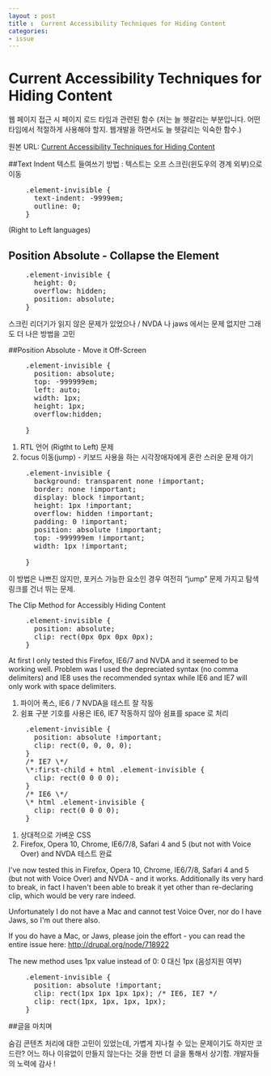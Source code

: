 ```yaml
---
layout : post
title :  Current Accessibility Techniques for Hiding Content
categories: 
- issue
---
```




# Current Accessibility Techniques for Hiding Content

웹 페이지 접근 시 페이지 로드 타임과 관련된 함수
(저는 늘 헷갈리는 부분입니다. 어떤 타임에서 적절하게 사용해야 할지. 
웹개발을 하면서도 늘 헷갈리는 익숙한 함수.)

원본 URL: <a href="http://snook.ca/archives/html_and_css/hiding-content-for-accessibilit" target="_blank">Current Accessibility Techniques for Hiding Content</a>

##Text Indent
텍스트 들여쓰기 방법 : 텍스트는 오프 스크린(윈도우의 경계 외부)으로 이동

<pre>
	.element-invisible {
	  text-indent: -9999em;
	  outline: 0;
	}
</pre>
(Right to Left languages)


## Position Absolute - Collapse the Element
<pre>
	.element-invisible {
	  height: 0;
	  overflow: hidden;
	  position: absolute;
	}
</pre>

스크린 리더기가 읽지 않은 문제가 있었으나 / NVDA 나 jaws 에서는 문제 없지만 그래도 더 나은 방법을
고민

##Position Absolute - Move it Off-Screen

<pre>
	.element-invisible {
	  position: absolute;
	  top: -999999em;
	  left: auto;
	  width: 1px;
	  height: 1px;
	  overflow:hidden;

	}
</pre>

1. RTL 언어 (Rigtht to Left) 문제
2. focus 이동(jump) - 키보드 사용을 하는 시각장애자에게 혼란 스러운 문제 야기


<pre>
	.element-invisible {
	  background: transparent none !important;
	  border: none !important;
	  display: block !important;
	  height: 1px !important;
	  overflow: hidden !important;
	  padding: 0 !important;
	  position: absolute !important;
	  top: -999999em !important;
	  width: 1px !important;

	}
</pre>

이 방법은 나쁘진 않지만, 포커스 가능한 요소인 경우 여전히 “jump” 문제 가지고 탐색 링크를 건너 뛰는 문제.


The Clip Method for Accessibly Hiding Content

<pre>
	.element-invisible {
	  position: absolute;
	  clip: rect(0px 0px 0px 0px);
	}
</pre>

At first I only tested this Firefox, IE6/7 and NVDA and it seemed to be working well. Problem was I used the depreciated syntax (no comma delimiters) and IE8 uses the recommended syntax while IE6 and IE7 will only work with space delimiters.


1. 파이어 폭스, IE6 / 7 NVDA을 테스트 잘 작동
2. 쉼표 구분 기호를 사용은 IE6, IE7  작동하지 않아 쉼표를 space 로 처리

<pre>
	.element-invisible {
	  position: absolute !important;
	  clip: rect(0, 0, 0, 0);
	}
	/* IE7 \*/
	\*:first-child + html .element-invisible {
	  clip: rect(0 0 0 0);
	}
	/* IE6 \*/
	\* html .element-invisible {
	  clip: rect(0 0 0 0);
	}
</pre>

1.  상대적으로 가벼운 CSS
2.  Firefox, Opera 10, Chrome, IE6/7/8, Safari 4 and 5 (but not with Voice Over) and NVDA 테스트 완료


I've now tested this in Firefox, Opera 10, Chrome, IE6/7/8, Safari 4 and 5 (but not with Voice Over) and NVDA - and it works. Additionally its very hard to break, in fact I haven't been able to break it yet other than re-declaring clip, which would be very rare indeed.

Unfortunately I do not have a Mac and cannot test Voice Over, nor do I have Jaws, so I'm out there also.

If you do have a Mac, or Jaws, please join the effort - you can read the entire issue here: <a href="http://drupal.org/node/718922">http://drupal.org/node/718922</a>

The new method uses 1px value instead of 0: 0 대신 1px (음성지원 여부)

<pre>
	.element-invisible {
	  position: absolute !important;
	  clip: rect(1px 1px 1px 1px); /* IE6, IE7 */
	  clip: rect(1px, 1px, 1px, 1px);
	}
</pre>

##글을 마치며 

숨김 콘텐츠 처리에 대한 고민이 있었는데, 가볍게 지나칠 수 있는 문제이기도 하지만 코드란?  어느 하나 이유없이 만들지 않는다는 것을 한번 더  글을 통해서 상기함. 개발자들의 노력에 감사 !








 




